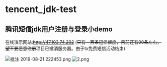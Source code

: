 # tencent_jdk-test
## 腾讯短信jdk用户注册与登录小demo
在线演示网站:~~http://47.103.74.202~~ (~~只有一百条短信额度，目前还有90条左右，望不要恶意注册~~项目已撤消服务器。由于tx免费短信活动结束)

![批注 2019-08-21 222453.png](https://i.loli.net/2019/08/21/4qMdlygft2H18cp.png)
![2.png](https://i.loli.net/2019/08/21/fspXS75THGecMP2.png)
